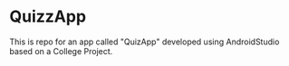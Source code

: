 # QuizzApp
This is repo for an app called "QuizApp" developed using AndroidStudio based on a College Project.
